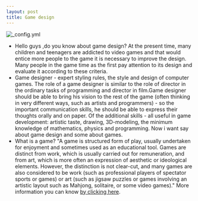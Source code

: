 ```yaml
---
layout: post
title: Game design 
---
```


![_config.yml](https://stellight.files.wordpress.com/2011/08/i-have-no-words-i-must-design.png)


* Hello guys ,do you know about game design? At the present time, many children and teenagers are addicted to video games and that would entice more people to the game it is necessary to improve the design.
 Many people in the game time as the first pay attention to its design and evaluate it according to these criteria.
* Game designer - expert styling rules, the style and design of computer games. The role of a game designer is similar to the role of   director in the ordinary tasks of programming and director in film.Game designer should be able to bring his vision to the rest of the game (often thinking in very different ways, such as artists and programmers) - so the important communication skills, he should be able to express their thoughts orally and on paper. Of the additional skills - all useful in game development: artistic taste, drawing, 3D-modeling, the minimum knowledge of mathematics, physics and programming.
 Now i want say about game design and some about games.
* What is a game? 
 "A game is structured form of play, usually undertaken for enjoyment and sometimes used as an educational tool. Games are distinct from work, which is usually carried out for remuneration, and from art, which is more often an expression of aesthetic or ideological elements. However, the distinction is not clear-cut, and many games are also considered to be work (such as professional players of spectator sports or games) or art (such as jigsaw puzzles or games involving an artistic layout such as Mahjong, solitaire, or some video games)." More information you can know [by clicking here](https://en.wikipedia.org/wiki/Game).
